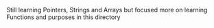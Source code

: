 Still learning Pointers, Strings and Arrays
but focused more on learning Functions and purposes in this directory
